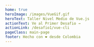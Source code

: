 ```yaml
---
home: true
heroImage: /images/VueGif.gif
heroText: Taller Nivel Medio de Vue.js
actionText: Ve al Primer Desafio →        
actionLink: /desafio1/vue-cli
pageClass: main-page
footer: Hecho con ❤️ desde Colombia
---
```

